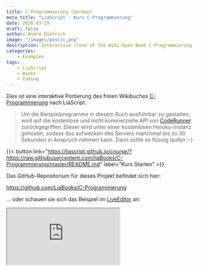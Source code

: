 ```yaml
---
title: C-Programmierung (German)
meta_title: "LiaScript - Kurs C-Programmierung"
date: 2020-03-29
draft: false
author: André Dietrich
image: "/images/post/c.png"
description: Interactive clone of the Wiki-Open-Book C-Programmierung for LiaScript (German)
categories:
    - Examples
tags: 
    - LiaScript
    - Books
    - Coding
---
```


Dies ist eine interaktive Portierung des freien Wikibuches [C-Programmierung](https://de.wikibooks.org/wiki/C-Programmierung) nach LiaScript.

> Um die Beispielprogramme in diesem Buch ausführbar zu gestalten, wird auf die kostenlose und nicht kommerzielle API von [CodeRunner](https://github.com/liascript/coderunner) zurückgegriffen. Dieser wird unter einer kostenlosen Heroku-Instanz gehostet, sodass das aufwecken des Servers manchmal bis zu 30 Sekunden in Anspruch nehmen kann. Dann sollte es flüssig laufen ;-)

{{< button link="https://liascript.github.io/course/?https://raw.githubusercontent.com/liaBooks/C-Programmierung/master/README.md" label="Kurs Starten" >}}

Das GitHub-Repositorium für dieses Projekt befindet sich hier:

https://github.com/LiaBooks/C-Programmierung

... oder schauen sie sich das Beispiel im [LiveEditor](https://liascript.github.io/LiveEditor/?/show/file/https://raw.githubusercontent.com/liaBooks/C-Programmierung/master/README.md) an:

<iframe class="liveeditor" src="https://liascript.github.io/LiveEditor/?/show/file/https://raw.githubusercontent.com/liaBooks/C-Programmierung/master/README.md"></iframe>